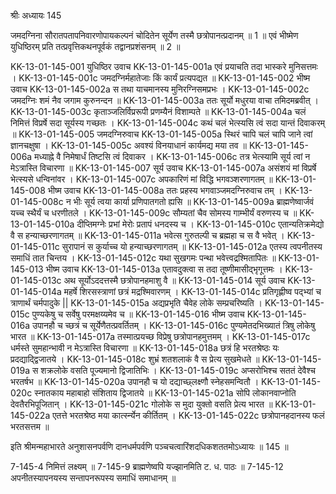 श्रीः
अध्यायः 145

जमदग्निना सौरातपतापनिवारणोपायकल्पनं चोदितेन सूर्येण तस्मै छत्रोपानत्प्रदानम् ॥ 1 ॥ एवं भीष्मेण युधिष्ठिरम् प्रति तत्प्रवृत्तिकथनपूर्वकं तद्वानप्रशंसनम् ॥ 2 ॥
	
KK-13-01-145-001	युधिष्ठिर उवाच 
KK-13-01-145-001a	एवं प्रयाचति तदा भास्करे मुनिसत्तमः ।
KK-13-01-145-001c	जमदग्निर्महातेजाः किं कार्यं प्रत्यपद्यत ॥
KK-13-01-145-002	भीष्म उवाच 
KK-13-01-145-002a	स तथा याचमानस्य मुनिरग्निसमप्रभः ।
KK-13-01-145-002c	जमदग्निः शमं नैव जगाम कुरुनन्दन ॥
KK-13-01-145-003a	ततः सूर्यो मधुरया वाचा तमिदमब्रवीत् ।
KK-13-01-145-003c	कृताञ्जलिर्विप्ररूपी प्रणम्यैनं विशाम्पते ॥
KK-13-01-145-004a	चलं निमित्तं विप्रर्षे सदा सूर्यस्य गच्छतः ।
KK-13-01-145-004c	कथं चलं भेत्स्यसि त्वं सदा यान्तं दिवाकरम् ॥
KK-13-01-145-005	जमदग्निरुवाच 
KK-13-01-145-005a	स्थिरं चापि चलं चापि जाने त्वां ज्ञानचक्षुषा ।
KK-13-01-145-005c	अवश्यं विनयाधानं कार्यमद्य मया तव ॥
KK-13-01-145-006a	मध्याह्ने वै निमेषार्धं तिष्टसि त्वं दिवाकर ।
KK-13-01-145-006c	तत्र भेत्स्यामि सूर्य त्वां न मेऽत्रास्ति विचारणा ॥
KK-13-01-145-007	सूर्य उवाच 
KK-13-01-145-007a	असंशयं मां विप्रर्षे भेत्स्यसे धन्विनांवर ।
KK-13-01-145-007c	अपकारिणं मां विद्धि भगवञ्शरणागतम् ॥
KK-13-01-145-008	भीष्म उवाच 
KK-13-01-145-008a	ततः प्रहस्य भगवाञ्जमदग्निरुवाच तम् ।
KK-13-01-145-008c	न भीः सूर्य त्वया कार्या प्रणिपातगतो ह्यसि ॥
KK-13-01-145-009a	ब्राह्मणेष्वार्जवं यच्च स्थैर्यं च धरणीतले ।
KK-13-01-145-009c	सौम्यतां चैव सोमस्य गाम्भीर्यं वरुणस्य च ॥
KK-13-01-145-010a	दीप्तिमग्नेः प्रभां मेरोः प्रतापं धनदस्य च ।
KK-13-01-145-010c	एतान्यतिक्रमेद्यो वै स हन्याच्छरणागतम् ॥
KK-13-01-145-011a	भवेत्स गुरुतल्पी च ब्रह्महा च स वै भवेत् ।
KK-13-01-145-011c	सुरापानं स कुर्याच्च यो हन्याच्छरणागतम् ॥
KK-13-01-145-012a	एतस्य त्वपनीतस्य समाधिं तात चिन्तय ।
KK-13-01-145-012c	यथा सुखगमः पन्था भवेत्त्वद्रश्मितापितः ॥
KK-13-01-145-013	भीष्म उवाच 
KK-13-01-145-013a	एतावदुक्त्वा स तदा तूष्णीमासीद्भृगूत्तमः ।
KK-13-01-145-013c	अथ सूर्योऽददत्तस्मै छत्रोपानहमाशु वै ॥
KK-13-01-145-014	सूर्य उवाच 
KK-13-01-145-014a	महर्षे शिरसस्त्राणां छत्रं मद्रश्मिवारणम् ।
KK-13-01-145-014c	प्रतिगृह्णीष्व पद्भ्यां च त्राणार्थं चर्मपादुके ||
KK-13-01-145-015a	अद्यप्रभृति चैवेह लोके सम्प्रचरिष्यति ।
KK-13-01-145-015c	पुण्यकेषु च सर्वेषु परमक्षय्यमेव च ॥
KK-13-01-145-016	भीष्म उवाच 
KK-13-01-145-016a	उपानहौ च च्छत्रं च सूर्येणैतत्प्रवर्तितम् ।
KK-13-01-145-016c	पुण्यमेतदभिख्यातं त्रिषु लोकेषु भारत ॥
KK-13-01-145-017a	तस्मात्प्रयच्छ विप्रेषु छत्रोपानहमुत्तमम् ।
KK-13-01-145-017c	धर्मस्ते सुमहान्भावी न मेऽत्रास्ति विचारणा ॥
KK-13-01-145-018a	छत्रं हि भरतश्रेष्ठः यः प्रदद्याद्द्विजातये ।
KK-13-01-145-018c	शुभ्रं शतशलाकं वै स प्रेत्य सुखमेधते ॥
KK-13-01-145-019a	स शक्रलोके वसति पूज्यमानो द्विजातिभिः ।
KK-13-01-145-019c	अप्सरोभिश्च सततं देवैश्च भरतर्षभ ॥
KK-13-01-145-020a	उपानहौ च यो दद्याच्छ्लक्ष्णौ स्नेहसमन्वितौ ।
KK-13-01-145-020c	स्नातकाय महाबाहो संशिताय द्विजातये ॥
KK-13-01-145-021a	सोपि लोकानवाप्नोति देवतैरभिपूजितान् ।
KK-13-01-145-021c	गोलोके स मुदा युक्तो वसति प्रेत्य भारत ॥
KK-13-01-145-022a	एतत्ते भरतश्रेष्ठ मया कार्त्स्न्येन कीर्तितम् ।
KK-13-01-145-022c	छत्रोपानहदानस्य फलं भरतसत्तम ॥ 

इति श्रीमन्महाभारते अनुशासनपर्वणि दानधर्मपर्वणि पञ्चचत्वारिंशदधिकशततमोऽध्यायः ॥ 145 ॥

7-145-4 निमित्तं लक्ष्यम् ॥ 7-145-9 ब्राह्मणेष्वपि यज्झानमिति ट. ध. पाठः ॥ 7-145-12 अपनीतस्यापनयस्य सन्तापनरूपस्य समाधिं समाधानम् ॥
